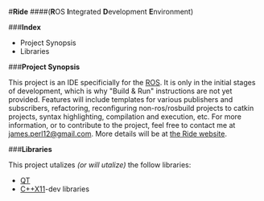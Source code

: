 #**Ride**
####(**R**OS **I**ntegrated **D**evelopment **E**nvironment)

###**Index**

- Project Synopsis
- Libraries


###**Project Synopsis**

This project is an IDE specificially for the [ROS][1].  It is only in the initial stages of development, which is why "Build & Run" instructions are not yet provided.  Features will include templates for various publishers and subscribers, refactoring, reconfiguring non-ros/rosbuild projects to catkin projects, syntax highlighting, compilation and execution, etc.  For more information, or to contribute to the project, feel free to contact me at james.perl12@gmail.com.  More details will be at [the Ride website][5].
 

###**Libraries**

This project utalizes *(or will utalize)* the follow libraries:
- [QT][2]
- [C++X11][3]-dev libraries






<!--links-->

[1]: http://www.ros.org/
[2]: http://www.qt.io/
[3]: http://en.wikipedia.org/wiki/C%2B%2B11
[5]: http://k-engineering.github.io/Hazel
